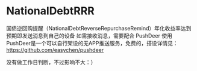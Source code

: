 # NationalDebtRRR
国债逆回购提醒（NationalDebtReverseRepurchaseRemind）年化收益率达到预期即发送消息到自己的设备
如需接收消息，需要配合 PushDeer 使用 
PushDeer是一个可以自行架设的无APP推送服务，免费的，搭设详情见：https://github.com/easychen/pushdeer

没有做工作日判断，不过影响不大：）
